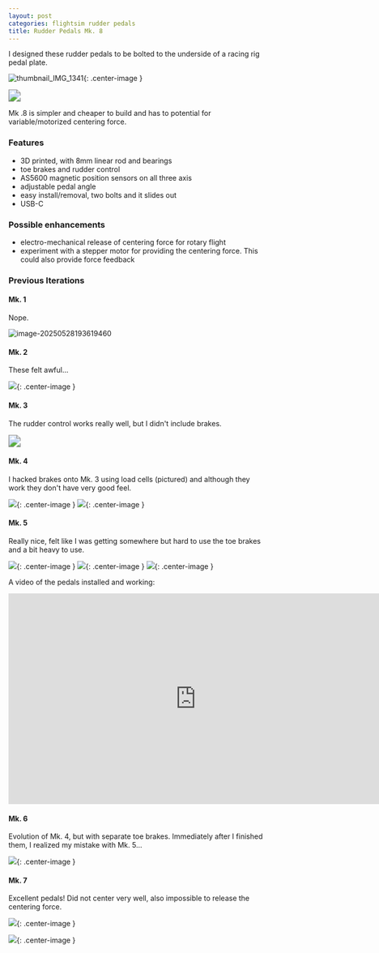 ```yaml
---
layout: post
categories: flightsim rudder pedals
title: Rudder Pedals Mk. 8
---
```


I designed these rudder pedals to be bolted to the underside of a racing rig pedal plate.

![thumbnail_IMG_1341](assets/thumbnail_IMG_1341.jpg){: .center-image }



<img src="assets/mk7.JPG" style="zoom:150%;" />

Mk .8 is simpler and cheaper to build and has to potential for variable/motorized centering force.


### Features

- 3D printed, with 8mm linear rod and bearings
- toe brakes and rudder control
- AS5600 magnetic position sensors on all three axis 
- adjustable pedal angle
- easy install/removal, two bolts and it slides out
- USB-C

### Possible enhancements

- electro-mechanical release of centering force for rotary flight
- experiment with a stepper motor for providing the centering force. This could also provide force feedback

### Previous Iterations

#### Mk. 1

Nope.

![image-20250528193619460](assets/image-20250528193619460.png)

#### Mk. 2

These felt awful...

![](../assets/pedals/mk2.jpg){: .center-image }

#### Mk. 3

The rudder control works really well, but I didn't include brakes. 

<img src="../assets/pedals/mk3.jpg" style="zoom:150%;" />

#### Mk. 4

I hacked brakes onto Mk. 3 using load cells (pictured) and although they work they don't have very good feel.

![](../assets/pedals/mk4.JPG){: .center-image }
![](../assets/pedals/mk4b.JPG){: .center-image }

#### Mk. 5

Really nice, felt like I was getting somewhere but hard to use the toe brakes and a bit heavy to use. 

![](../assets/pedals/IMG_1098.JPG){: .center-image }
![](../assets/pedals/IMG_1099.JPG){: .center-image }
![](../assets/pedals/IMG_1101.JPG){: .center-image }

A video of the pedals installed and working:

<iframe class="center-image" width="740" height="416" src="https://www.youtube.com/embed/uUZPqIRWfbc?si=ZAByA4UAvtkQvIKs" title="YouTube video player" frameborder="0" allow="accelerometer; autoplay; clipboard-write; encrypted-media; gyroscope; picture-in-picture; web-share" referrerpolicy="strict-origin-when-cross-origin" allowfullscreen></iframe>

#### Mk. 6

Evolution of Mk. 4, but with separate toe brakes. Immediately after I finished them, I realized my mistake with Mk. 5... 

![](../assets/pedals/mk6.JPG){: .center-image }

#### Mk. 7

Excellent pedals! Did not center very well, also impossible to release the centering force.


![](../assets/pedals/mk7b.JPG){: .center-image }

![](assets/mk7c.JPG){: .center-image }

